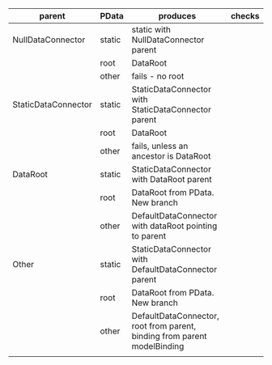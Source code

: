 | parent              | PData  | produces                                                                 | checks |
|---------------------|--------|--------------------------------------------------------------------------|--------|
| NullDataConnector   | static | static with NullDataConnector parent                                     |        |
|                     | root   | DataRoot                                                                 |        |
|                     | other  | fails - no root                                                          |        |
| StaticDataConnector | static | StaticDataConnector with StaticDataConnector parent                      |        |
|                     | root   | DataRoot                                                                 |        |
|                     | other  | fails, unless an ancestor is DataRoot                                    |        |
| DataRoot            | static | StaticDataConnector with DataRoot parent                                 |        |
|                     | root   | DataRoot from PData.  New branch                                         |        |
|                     | other  | DefaultDataConnector with dataRoot pointing to parent                    |        |
| Other               | static | StaticDataConnector with DefaultDataConnector parent                     |        |
|                     | root   | DataRoot from PData.  New branch                                         |        |
|                     | other  | DefaultDataConnector, root from parent, binding from parent modelBinding |        |
|                     |        |                                                                          |        |